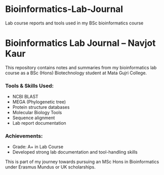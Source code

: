 # Bioinformatics-Lab-Journal
Lab course reports and tools used in my BSc bioinformatics course
# Bioinformatics Lab Journal – Navjot Kaur

This repository contains notes and summaries from my bioinformatics lab course as a BSc (Hons) Biotechnology student at Mata Gujri College.

### Tools & Skills Used:
- NCBI BLAST
- MEGA (Phylogenetic tree)
- Protein structure databases
- Molecular Biology Tools
- Sequence alignment
- Lab report documentation

### Achievements:
- Grade: A+ in Lab Course
- Developed strong lab documentation and tool-handling skills

This is part of my journey towards pursuing an MSc Hons in Bioinformatics under Erasmus Mundus or UK scholarships.

